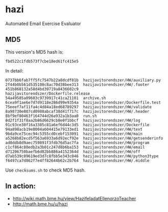 # hazi
Automated Email Exercise Evaluator

## MD5
This version's MD5 hash is:

    fbd522c1fdb573f7cbe18ed61fc415e5

In detail:

    0737bb6fab7ff5fc7547b22a8dcdf81b  hazijavitorendszer/HW/auxiliary.py
    2f44b0b561d535108c8ac70d38bee313  hazijavitorendszer/HW/.footer
    451b868132a58d4bd39719a8436602c9  hazijavitorendszer/Dockerfile.release
    54a49585a09603c9739917c41ca21101  archive.sh
    6cea9f1ae6e7d7d9118e286d99e9354a  hazijavitorendszer/Dockerfile.test
    75eeef7af11fa4c4d84a18ed68789297  hazijavitorendszer/HW/validate
    8a98730e807cd0988abcaf38d41f717c  hazijavitorendszer/HW/.header
    8bf9ef80463f164744d26a932a1b3aa0  run.sh
    8d2f1f31f8aa2b86d6629cb8e0f1bbcf  hazijavitorendszer/HW/log
    91c93ce30f16a3385c81a6ef6d44c3d5  hazijavitorendszer/Dockerfile
    94a898acb19e8004a604415e79133ed1  hazijavitorendszer/HW/text
    9bda9ce75cec94c5355cd0cebf153091  hazijavitorendszer/HW/main
    a5268b82ecd5f563a6933a6d92ecf92e  hazijavitorendszer/HW/getsenderinfo
    ad0ddb8d9aec759891f3fdb76d5ac7fa  hazijavitorendszer/HW/program
    c1cf864c80edb2a3b01c247d8b6ba153  hazijavitorendszer/HW/email
    d71206750baefb6d02bb886a4152364d  hazijavitorendszer/HW/off
    d7ab539c09619ed3d7c8fbb5e343c046  hazijavitorendszer/HW/python3type
    f6497ca7d862f7e4ff82644b62c2b764  hazijavitorendszer/HW/.middle

Use `checksums.sh` to check MD5 hash.

## In action:

* http://wiki.math.bme.hu/view/HazifeladatEllenorzoTeacher
* http://math.bme.hu/u/hazi
